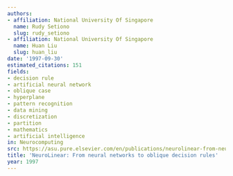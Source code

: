 ```yaml
---
authors:
- affiliation: National University Of Singapore
  name: Rudy Setiono
  slug: rudy_setiono
- affiliation: National University Of Singapore
  name: Huan Liu
  slug: huan_liu
date: '1997-09-30'
estimated_citations: 151
fields:
- decision rule
- artificial neural network
- oblique case
- hyperplane
- pattern recognition
- data mining
- discretization
- partition
- mathematics
- artificial intelligence
in: Neurocomputing
src: https://asu.pure.elsevier.com/en/publications/neurolinear-from-neural-networks-to-oblique-decision-rules
title: 'NeuroLinear: From neural networks to oblique decision rules'
year: 1997
---
```

